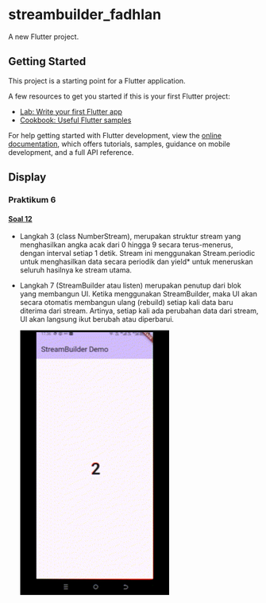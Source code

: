 # streambuilder_fadhlan

A new Flutter project.

## Getting Started

This project is a starting point for a Flutter application.

A few resources to get you started if this is your first Flutter project:

- [Lab: Write your first Flutter app](https://docs.flutter.dev/get-started/codelab)
- [Cookbook: Useful Flutter samples](https://docs.flutter.dev/cookbook)

For help getting started with Flutter development, view the
[online documentation](https://docs.flutter.dev/), which offers tutorials,
samples, guidance on mobile development, and a full API reference.

## Display
### Praktikum 6
#### <u>Soal 12</u>
- Langkah 3 (class NumberStream), merupakan struktur stream yang menghasilkan angka acak dari 0 hingga 9 secara terus-menerus, dengan interval setiap 1 detik. Stream ini menggunakan Stream.periodic untuk menghasilkan data secara periodik dan yield* untuk meneruskan seluruh hasilnya ke stream utama.
- Langkah 7 (StreamBuilder atau listen) merupakan penutup dari blok yang membangun UI. Ketika menggunakan StreamBuilder, maka UI akan secara otomatis membangun ulang (rebuild) setiap kali data baru diterima dari stream. Artinya, setiap kali ada perubahan data dari stream, UI akan langsung ikut berubah atau diperbarui.

    <img src="screen-docs/P6-S12.gif" alt="Gif Soal 12" width="300" />